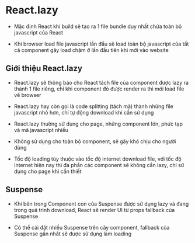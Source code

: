 # React.lazy


- Mặc định React khi build sẽ tạo ra 1 file bundle duy nhất chứa toàn bộ javascript của React

- Khi browser load file javascript lần đầu sẽ load toàn bộ javascript của tất cả component gây load chậm ở lần đầu tiên khi mới vào website



## Giới thiệu React.lazy


- React.lazy sẽ thông báo cho React tách file của component được lazy ra thành 1 file riêng, chỉ khi component đó được render ra thì mới load file về browser

- React.lazy hay còn gọi là code splitting (tách mã) thành những file javascript nhỏ hơn, chỉ tự động download khi cần sử dụng



- React.lazy thường sử dụng cho page, những component lớn, phức tạp và mã javascript nhiều

- Không sử dụng cho toàn bộ component, sẽ gây khó chịu cho người dùng

- Tốc độ loading tùy thuộc vào tốc độ internet download file, với tốc độ internet hiện nay thì đa phần các component sẽ không cần lazy, chỉ sử dụng cho page khi cần thiết



## Suspense

- Khi bên trong Component con của Suspense được sử dụng lazy và đang trong quá trình download, React sẽ render UI từ props fallback của Suspense

- Có thể cài đặt nhiều Suspense trên cây component, fallback của Suspense gần nhất sẽ được sử dụng làm loading

